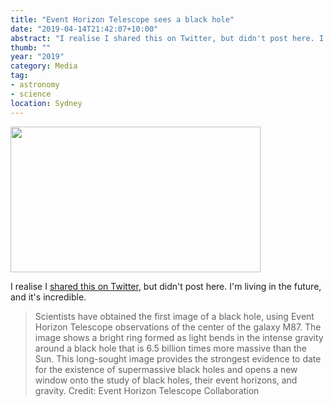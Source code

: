 ```yaml
---
title: "Event Horizon Telescope sees a black hole"
date: "2019-04-14T21:42:07+10:00"
abstract: "I realise I shared this on Twitter, but didn't post here. I'm living in the future, and it's incredible."
thumb: ""
year: "2019"
category: Media
tag:
- astronomy
- science
location: Sydney
---
```

<p><img src="https://rubenerd.com/files/2019/event-horizon-telescope@1x.png" srcset="https://rubenerd.com/files/2019/event-horizon-telescope@1x.png 1x, https://rubenerd.com/files/2019/event-horizon-telescope@2x.png 2x" alt="" style="width:400px; height:233px;" /></p>

I realise I [shared this on Twitter], but didn't post here. I'm living in the future, and it's incredible.

> Scientists have obtained the first image of a black hole, using Event Horizon Telescope observations of the center of the galaxy M87. The image shows a bright ring formed as light bends in the intense gravity around a black hole that is 6.5 billion times more massive than the Sun. This long-sought image provides the strongest evidence to date for the existence of supermassive black holes and opens a new window onto the study of black holes, their event horizons, and gravity. Credit: Event Horizon Telescope Collaboration

[shared this on Twitter]: https://eventhorizontelescope.org/ "Event Horizon Telescope"
